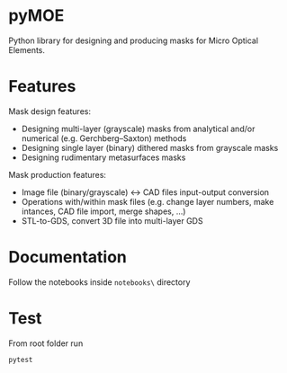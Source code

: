 # pyMOE
Python library for designing and producing masks for Micro Optical Elements. 

# Features
Mask design features: 
* Designing multi-layer (grayscale) masks from analytical and/or numerical (e.g. Gerchberg–Saxton) methods  
* Designing single layer (binary) dithered masks from grayscale masks 
* Designing rudimentary metasurfaces masks  

Mask production features: 
* Image file (binary/grayscale) <-> CAD files input-output conversion  
* Operations with/within mask files (e.g. change layer numbers, make intances, CAD file import, merge shapes, ...) 
* STL-to-GDS, convert 3D file into multi-layer GDS 

# Documentation

Follow the notebooks inside `notebooks\` directory


# Test

From root folder run
```
pytest
```